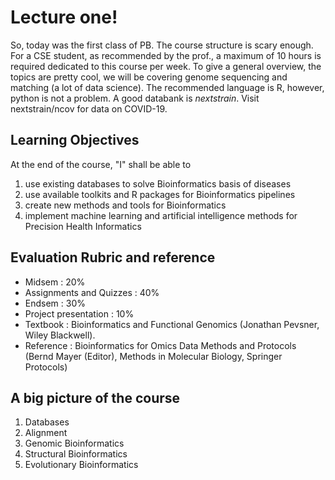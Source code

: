 # Lecture one!
So, today was the first class of PB. The course structure is scary enough. For a CSE student, as recommended by the prof., a maximum of 10 hours is required dedicated to this course per week. To give a general overview, the topics are pretty cool, we will be covering genome sequencing and matching (a lot of data science). The recommended language is R, however, python is not a problem. A good databank is *nextstrain*. Visit nextstrain/ncov for data on COVID-19.

## Learning Objectives 
At the end of the course, "I" shall be able to
1. use existing databases to solve Bioinformatics basis of diseases 
2. use available toolkits and R packages for Bioinformatics pipelines 
3. create new methods and tools for Bioinformatics 
4. implement machine learning and artificial intelligence methods for Precision Health Informatics  

## Evaluation Rubric and reference
- Midsem : 20%
- Assignments and Quizzes : 40%
- Endsem : 30%
- Project presentation : 10%
- Textbook : Bioinformatics and Functional Genomics (Jonathan Pevsner, Wiley Blackwell). 
- Reference : Bioinformatics for Omics Data Methods and Protocols (Bernd Mayer (Editor), Methods in Molecular Biology, Springer Protocols)

## A big picture of the course
1. Databases
2. Alignment
3. Genomic Bioinformatics
4. Structural Bioinformatics
5. Evolutionary Bioinformatics